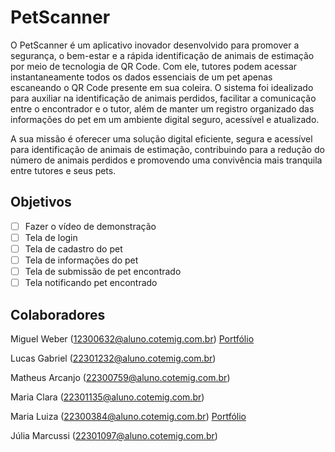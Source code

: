 # PetScanner
O PetScanner é um aplicativo inovador desenvolvido para promover a segurança, 
o bem-estar e a rápida identificação de animais de estimação por meio de 
tecnologia de QR Code.
Com ele, tutores podem acessar instantaneamente todos os dados essenciais de
um pet apenas escaneando o QR Code presente em sua coleira.
O sistema foi idealizado para auxiliar na identificação de animais perdidos, 
facilitar a comunicação entre o encontrador e o tutor, além de manter um
registro organizado das informações do pet em um ambiente digital seguro,
acessível e atualizado.

A sua missão é oferecer uma solução digital eficiente, segura e acessível para
identificação de animais de estimação, contribuindo para a redução do número de 
animais perdidos e promovendo uma convivência mais tranquila entre tutores e 
seus pets.

## Objetivos
- [ ] Fazer o vídeo de demonstração
- [ ] Tela de login
- [ ] Tela de cadastro do pet
- [ ] Tela de informações do pet
- [ ] Tela de submissão de pet encontrado
- [ ] Tela notificando pet encontrado

## Colaboradores
Miguel Weber    (12300632@aluno.cotemig.com.br) [Portfólio](https://github.com/miguelweber)

Lucas Gabriel   (22301232@aluno.cotemig.com.br)

Matheus Arcanjo (22300759@aluno.cotemig.com.br)

Maria Clara     (22301135@aluno.cotemig.com.br)

Maria Luiza     (22300384@aluno.cotemig.com.br) [Portfólio](https://github.com/malu4225)

Júlia Marcussi  (22301097@aluno.cotemig.com.br)

